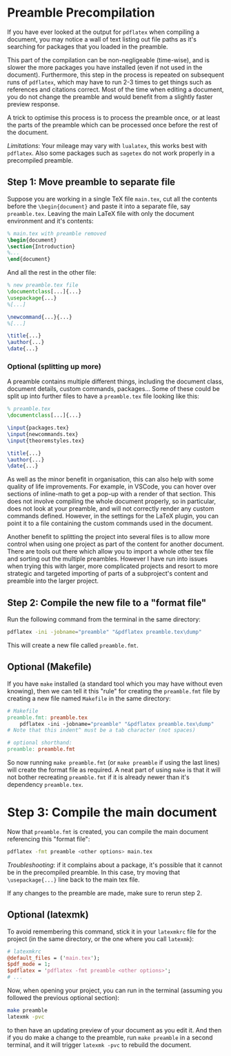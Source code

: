 # Preamble Precompilation

If you have ever looked at the output for `pdflatex` when compiling a document, you may notice a wall of text listing out file paths as it's searching for packages that you loaded in the preamble.

This part of the compilation can be non-negligeable (time-wise), and is slower the more packages you have installed (even if not used in the document).
Furthermore, this step in the process is repeated on subsequent runs of `pdflatex`, which may have to run 2-3 times to get things such as references and citations correct. Most of the time when editing a document, you do not change the preamble and would benefit from a slightly faster preview response.

A trick to optimise this process is to process the preamble once, or at least the parts of the preamble which can be processed once before the rest of the document.

*Limitations*: Your mileage may vary with `lualatex`, this works best with `pdflatex`. Also some packages such as `sagetex` do not work properly in a precompiled preamble.

## Step 1: Move preamble to separate file

Suppose you are working in a single TeX file `main.tex`, cut all the contents before the `\begin{document}` and paste it into a separate file, say `preamble.tex`.
Leaving the main LaTeX file with only the document environment and it's contents:

```latex
% main.tex with preamble removed
\begin{document}
\section{Introduction}
%...
\end{document}
```
And all the rest in the other file:
```latex
% new preamble.tex file
\documentclass[...]{...}
\usepackage{...}
%[...]

\newcommand{...}{...}
%[...]

\title{...}
\author{...}
\date{...}
```

### Optional (splitting up more)

A preamble contains multiple different things, including the document class, document details, custom commands, packages...
Some of these could be split up into further files to have a `preamble.tex` file looking like this:

```latex
% preamble.tex
\documentclass[...]{...}

\input{packages.tex}
\input{newcommands.tex}
\input{theoremstyles.tex}

\title{...}
\author{...}
\date{...}
```

As well as the minor benefit in organisation, this can also help with some quality of life improvements. For example, in VSCode, you can hover over sections of inline-math to get a pop-up with a render of that section. This does not involve compiling the whole document properly, so in particular, does not look at your preamble, and will not correctly render any custom commands defined. However, in the settings for the LaTeX plugin, you can point it to a file containing the custom commands used in the document.

Another benefit to splitting the project into several files is to allow more control when using one project as part of the content for another document. There are tools out there which allow you to import a whole other tex file and sorting out the multiple preambles. However I have run into issues when trying this with larger, more complicated projects and resort to more strategic and targeted importing of parts of a subproject's content and preamble into the larger project.

## Step 2: Compile the new file to a "format file"

Run the following command from the terminal in the same directory:
```bash
pdflatex -ini -jobname="preamble" "&pdflatex preamble.tex\dump"
```
This will create a new file called `preamble.fmt`.

## Optional (Makefile)

If you have `make` installed (a standard tool which you may have without even knowing), then we can tell it this "rule" for creating the `preamble.fmt` file by creating a new file named `Makefile` in the same directory:

```Makefile
# Makefile
preamble.fmt: preamble.tex
    pdflatex -ini -jobname="preamble" "&pdflatex preamble.tex\dump"
# Note that this indent^ must be a tab character (not spaces)

# optional shorthand:
preamble: preamble.fmt

```
So now running `make preamble.fmt` (or `make preamble` if using the last lines) will create the format file as required. A neat part of using `make` is that it will not bother recreating `preamble.fmt` if it is already newer than it's dependency `preamble.tex`.


# Step 3: Compile the main document

Now that `preamble.fmt` is created, you can compile the main document referencing this "format file":

```bash
pdflatex -fmt preamble <other options> main.tex
```

*Troubleshooting*: if it complains about a package, it's possible that it cannot be in the precompiled preamble. In this case, try moving that `\usepackage{...}` line back to the main tex file.

If any changes to the preamble are made, make sure to rerun step 2.

## Optional (latexmk)

To avoid remembering this command, stick it in your `latexmkrc` file for the project (in the same directory, or the one where you call `latexmk`):
```perl
# latexmkrc
@default_files = ('main.tex');
$pdf_mode = 1;
$pdflatex = 'pdflatex -fmt preamble <other options>';
# ...
```

Now, when opening your project, you can run in the terminal (assuming you followed the previous optional section):
```bash
make preamble
latexmk -pvc
```
to then have an updating preview of your document as you edit it. And then if you do make a change to the preamble, run `make preamble` in a second terminal, and it will trigger `latexmk -pvc` to rebuild the document.